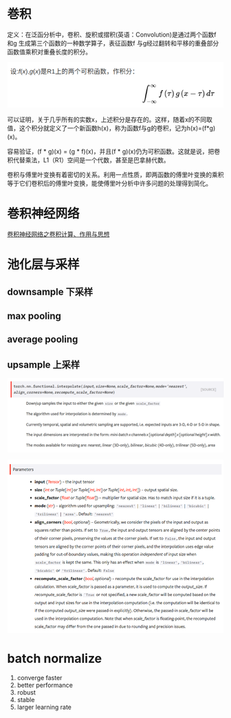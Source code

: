 # 巻积

定义：在泛函分析中，卷积、旋积或摺积(英语：Convolution)是通过两个函数f 和g 生成第三个函数的一种数学算子，表征函数f 与g经过翻转和平移的重叠部分函数值乘积对重叠长度的积分。

![](./img/1.png)

可以证明，关于几乎所有的实数x，上述积分是存在的。这样，随着x的不同取值，这个积分就定义了一个新函数h(x)，称为函数f与g的卷积，记为h(x)=(f*g)(x)。

容易验证，(f * g)(x) = (g * f)(x)，并且(f * g)(x)仍为可积函数。这就是说，把卷积代替乘法，L1（R1）空间是一个代数，甚至是巴拿赫代数。

卷积与傅里叶变换有着密切的关系。利用一点性质，即两函数的傅里叶变换的乘积等于它们卷积后的傅里叶变换，能使傅里叶分析中许多问题的处理得到简化。

# 巻积神经网络

[卷积神经网络之卷积计算、作用与思想](https://www.cnblogs.com/shine-lee/p/9932226.html)

# 池化层与采样

## downsample 下采样

## max pooling

## average pooling

## upsample 上采样

![](./img/2.png)

![](./img/3.png)

# batch normalize

1. converge faster
2. better performance
3. robust
4. stable
5. larger learning rate
